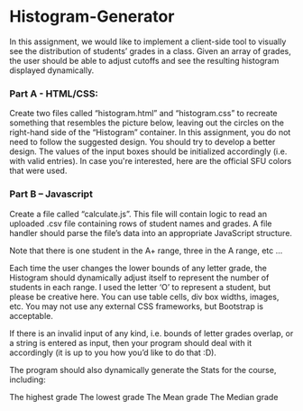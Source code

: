 # Histogram-Generator
In this assignment, we would like to implement a client-side tool to visually see the distribution of students’ grades in a class. Given an array of grades, the user should be able to adjust cutoffs and see the resulting histogram displayed dynamically.

### Part A - HTML/CSS:

Create two files called “histogram.html” and “histogram.css” to recreate something that resembles the picture below, leaving out the circles on the right-hand side of the “Histogram” container.  In this assignment, you do not need to follow the suggested design.  You should try to develop a better design. The values of the input boxes should be initialized accordingly (i.e. with valid entries). In case you're interested, here are the official SFU colors that were used.

### Part B – Javascript

Create a file called “calculate.js”.  This file will contain logic to read an uploaded .csv file containing rows of student names and grades. A file handler should parse the file’s data into an appropriate JavaScript structure.

Note that there is one student in the A+ range, three in the A range, etc …

Each time the user changes the lower bounds of any letter grade, the Histogram should dynamically adjust itself to represent the number of students in each range. I used the letter ‘O’ to represent a student, but please be creative here. You can use table cells, div box widths, images, etc. You may not use any external CSS frameworks, but Bootstrap is acceptable.

If there is an invalid input of any kind, i.e. bounds of letter grades overlap, or a string is entered as input, then your program should deal with it accordingly (it is up to you how you’d like to do that :D).

The program should also dynamically generate the Stats for the course, including:

The highest grade
The lowest grade
The Mean grade
The Median grade
